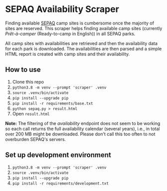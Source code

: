 # SEPAQ Availability Scraper

Finding available [SEPAQ](https://www.sepaq.com/) camp sites is cumbersome once the majority of sites are reserved. This scraper helps finding available camp sites (currently *Prêt-à-camper* (Ready-to-camp in English)) in all SEPAQ parks.

All camp sites with availabilities are retrieved and then the availability data for each park is downloaded. The availabilities are then parsed and a simple HTML report is created with camp sites and their availability.

## How to use

1. Clone this repo
2. `python3.8 -m venv --prompt 'scraper' .venv`
3. `source .venv/bin/activate`
4. `pip install --upgrade pip`
5. `pip install -r requirements/base.txt`
6. `python sepaq.py > result.html`
7. Open `result.html`

**Note:** The filtering of the *availability* endpoint does not seem to be working so each call returns the full availability calendar (several years), i.e., in total over 200 MB might be downloaded. Please don't call this too often to not overburden SEPAQ's servers.

## Set up development environment

1. `python3.8 -m venv --prompt 'scraper' .venv`
2. `source .venv/bin/activate`
3. `pip install --upgrade pip`
4. `pip install -r requirements/development.txt`
